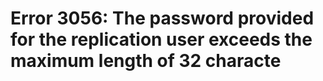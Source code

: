 # Error 3056: The password provided for the replication user exceeds the maximum length of 32 characte


